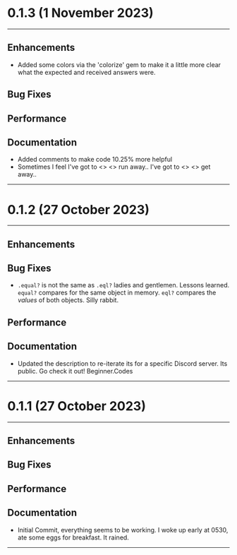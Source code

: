 # 0.1.3 (1 November 2023)

---

## Enhancements

- Added some colors via the 'colorize' gem to make it a little more clear what the expected and received answers were.

## Bug Fixes

## Performance

## Documentation

- Added comments to make code 10.25% more helpful
- Sometimes I feel I've got to <> <> run away.. I've got to <> <> get away..

---

# 0.1.2 (27 October 2023)

---

## Enhancements

## Bug Fixes

- `.equal?` is not the same as `.eql?` ladies and gentlemen. Lessons learned. `equal?` compares for the same object in memory. `eql?` compares the *values* of both objects. Silly rabbit.
## Performance

## Documentation

- Updated the description to re-iterate its for a specific Discord server. Its public. Go check it out! Beginner.Codes

---

# 0.1.1 (27 October 2023)

---

## Enhancements

## Bug Fixes

## Performance

## Documentation
 
- Initial Commit, everything seems to be working. I woke up early at 0530, ate some eggs for breakfast. It rained.

---